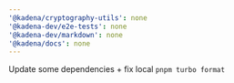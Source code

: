 ```yaml
---
'@kadena/cryptography-utils': none
'@kadena-dev/e2e-tests': none
'@kadena-dev/markdown': none
'@kadena/docs': none
---
```


Update some dependencies + fix local `pnpm turbo format`
